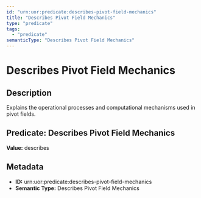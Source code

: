 ```yaml
---
id: "urn:uor:predicate:describes-pivot-field-mechanics"
title: "Describes Pivot Field Mechanics"
type: "predicate"
tags:
  - "predicate"
semanticType: "Describes Pivot Field Mechanics"
---
```


# Describes Pivot Field Mechanics

## Description

Explains the operational processes and computational mechanisms used in pivot fields.

## Predicate: Describes Pivot Field Mechanics

**Value:** describes

## Metadata

- **ID:** urn:uor:predicate:describes-pivot-field-mechanics
- **Semantic Type:** Describes Pivot Field Mechanics
